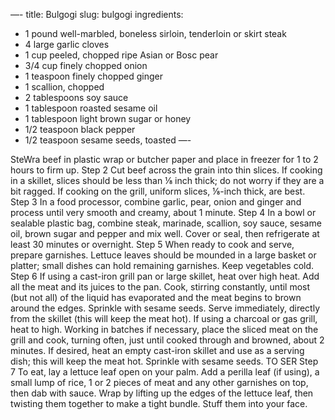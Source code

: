 —-
title: Bulgogi
slug: bulgogi
ingredients:
  - 1 pound well-marbled, boneless sirloin, tenderloin or skirt steak
  - 4 large garlic cloves
  - 1 cup peeled, chopped ripe Asian or Bosc pear
  - 3/4 cup finely chopped onion
  - 1 teaspoon finely chopped ginger
  - 1 scallion, chopped
  - 2 tablespoons soy sauce
  - 1 tablespoon roasted sesame oil
  - 1 tablespoon light brown sugar or honey
  - 1/2 teaspoon black pepper
  - 1/2 teaspoon sesame seeds, toasted
—-

 
SteWra beef in plastic wrap or butcher paper and place in freezer for 1 to 2 hours to firm up.
Step 2
Cut beef across the grain into thin slices. If cooking in a skillet, slices should be less than ⅛ inch thick; do not worry if they are a bit ragged. If cooking on the grill, uniform slices, ⅛-inch thick, are best.
Step 3
In a food processor, combine garlic, pear, onion and ginger and process until very smooth and creamy, about 1 minute.
Step 4
In a bowl or sealable plastic bag, combine steak, marinade, scallion, soy sauce, sesame oil, brown sugar and pepper and mix well. Cover or seal, then refrigerate at least 30 minutes or overnight.
Step 5
When ready to cook and serve, prepare garnishes. Lettuce leaves should be mounded in a large basket or platter; small dishes can hold remaining garnishes. Keep vegetables cold.
Step 6
If using a cast-iron grill pan or large skillet, heat over high heat. Add all the meat and its juices to the pan. Cook, stirring constantly, until most (but not all) of the liquid has evaporated and the meat begins to brown around the edges. Sprinkle with sesame seeds. Serve immediately, directly from the skillet (this will keep the meat hot). If using a charcoal or gas grill, heat to high. Working in batches if necessary, place the sliced meat on the grill and cook, turning often, just until cooked through and browned, about 2 minutes. If desired, heat an empty cast-iron skillet and use as a serving dish; this will keep the meat hot. Sprinkle with sesame seeds.
TO SER
Step 7
To eat, lay a lettuce leaf open on your palm. Add a perilla leaf (if using), a small lump of rice, 1 or 2 pieces of meat and any other garnishes on top, then dab with sauce. Wrap by lifting up the edges of the lettuce leaf, then twisting them together to make a tight bundle. Stuff them into your face.